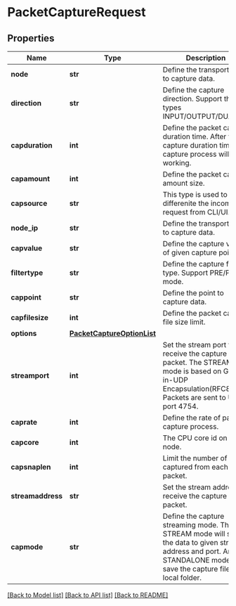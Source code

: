 # PacketCaptureRequest

## Properties
Name | Type | Description | Notes
------------ | ------------- | ------------- | -------------
**node** | **str** | Define the transport node to capture data. | [optional] 
**direction** | **str** | Define the capture direction. Support three types INPUT/OUTPUT/DUAL. | [optional] 
**capduration** | **int** | Define the packet capture duration time. After the capture duration time, the capture process will stop working. | [optional] 
**capamount** | **int** | Define the packet capture amount size. | [optional] 
**capsource** | **str** | This type is used to differenite the incoming request from CLI/UI. | 
**node_ip** | **str** | Define the transport node to capture data. | [optional] 
**capvalue** | **str** | Define the capture value of given capture point. | [optional] 
**filtertype** | **str** | Define the capture filter type. Support PRE/POST mode. | [optional] 
**cappoint** | **str** | Define the point to capture data. | 
**capfilesize** | **int** | Define the packet capture file size limit. | [optional] 
**options** | [**PacketCaptureOptionList**](PacketCaptureOptionList.md) |  | [optional] 
**streamport** | **int** | Set the stream port to receive the capture packet. The STREAM mode is based on GRE-in-UDP Encapsulation(RFC8086). Packets are sent to UDP port 4754. | [optional] 
**caprate** | **int** | Define the rate of packet capture process. | [optional] 
**capcore** | **int** | The CPU core id on Edge node. | [optional] 
**capsnaplen** | **int** | Limit the number of bytes captured from each packet. | [optional] 
**streamaddress** | **str** | Set the stream address to receive the capture packet. | [optional] 
**capmode** | **str** | Define the capture streaming mode. The STREAM mode will send the data to given stream address and port. And the STANDALONE mode will save the capture file in local folder. | [optional] 

[[Back to Model list]](../README.md#documentation-for-models) [[Back to API list]](../README.md#documentation-for-api-endpoints) [[Back to README]](../README.md)


